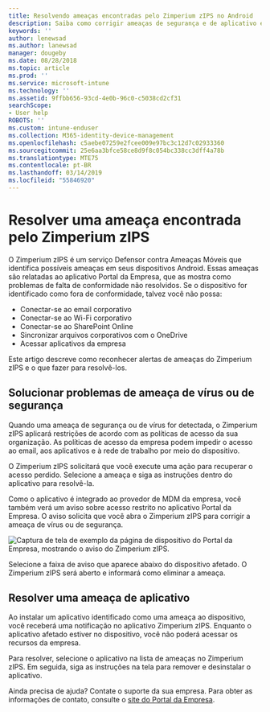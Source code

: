 ```yaml
---
title: Resolvendo ameaças encontradas pelo Zimperium zIPS no Android
description: Saiba como corrigir ameaças de segurança e de aplicativo encontradas em seu dispositivo Android.
keywords: ''
author: lenewsad
ms.author: lanewsad
manager: dougeby
ms.date: 08/28/2018
ms.topic: article
ms.prod: ''
ms.service: microsoft-intune
ms.technology: ''
ms.assetid: 9ffbb656-93cd-4e0b-96c0-c5038cd2cf31
searchScope:
- User help
ROBOTS: ''
ms.custom: intune-enduser
ms.collection: M365-identity-device-management
ms.openlocfilehash: c5aebe07259e2fcee009e97bc3c12d7c02933360
ms.sourcegitcommit: 25e6aa3bfce58ce8d9f8c054bc338cc3dff4a78b
ms.translationtype: MTE75
ms.contentlocale: pt-BR
ms.lasthandoff: 03/14/2019
ms.locfileid: "55846920"
---
```

# <a name="resolve-a-threat-found-by-zimperium-zips"></a>Resolver uma ameaça encontrada pelo Zimperium zIPS

O Zimperium zIPS é um serviço Defensor contra Ameaças Móveis que identifica possíveis ameaças em seus dispositivos Android. Essas ameaças são relatadas ao aplicativo Portal da Empresa, que as mostra como problemas de falta de conformidade não resolvidos. Se o dispositivo for identificado como fora de conformidade, talvez você não possa:

* Conectar-se ao email corporativo
* Conectar-se ao Wi-Fi corporativo
* Conectar-se ao SharePoint Online
* Sincronizar arquivos corporativos com o OneDrive
* Acessar aplicativos da empresa

Este artigo descreve como reconhecer alertas de ameaças do Zimperium zIPS e o que fazer para resolvê-los. 

## <a name="troubleshoot-virus-or-security-threat"></a>Solucionar problemas de ameaça de vírus ou de segurança  
Quando uma ameaça de segurança ou de vírus for detectada, o Zimperium zIPS aplicará restrições de acordo com as políticas de acesso da sua organização. As políticas de acesso da empresa podem impedir o acesso ao email, aos aplicativos e à rede de trabalho por meio do dispositivo.  

O Zimperium zIPS solicitará que você execute uma ação para recuperar o acesso perdido. Selecione a ameaça e siga as instruções dentro do aplicativo para resolvê-la.

Como o aplicativo é integrado ao provedor de MDM da empresa, você também verá um aviso sobre acesso restrito no aplicativo Portal da Empresa. O aviso solicita que você abra o Zimperium zIPS para corrigir a ameaça de vírus ou de segurança.  

  ![Captura de tela de exemplo da página de dispositivo do Portal da Empresa, mostrando o aviso do Zimperium zIPS.](./media/CP-lookout-virus-banner-1808.png)  

Selecione a faixa de aviso que aparece abaixo do dispositivo afetado. O Zimperium zIPS será aberto e informará como eliminar a ameaça.  

## <a name="resolve-an-app-threat"></a>Resolver uma ameaça de aplicativo

Ao instalar um aplicativo identificado como uma ameaça ao dispositivo, você receberá uma notificação no aplicativo Zimperium zIPS. Enquanto o aplicativo afetado estiver no dispositivo, você não poderá acessar os recursos da empresa.  

Para resolver, selecione o aplicativo na lista de ameaças no Zimperium zIPS. Em seguida, siga as instruções na tela para remover e desinstalar o aplicativo.    

Ainda precisa de ajuda? Contate o suporte da sua empresa. Para obter as informações de contato, consulte o [site do Portal da Empresa](https://go.microsoft.com/fwlink/?linkid=2010980). 
